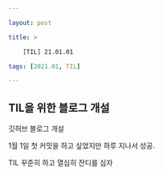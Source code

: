 ```yaml
---

layout: post

title: >

    [TIL] 21.01.01

tags: [2021.01, TIL]

---
```




## TIL을 위한 블로그 개설



깃허브 블로그 개설



1월 1일 첫 커밋을 하고 싶었지만 하루 지나서 성공.



TIL 꾸준히 하고 열심히 잔디를 심자





